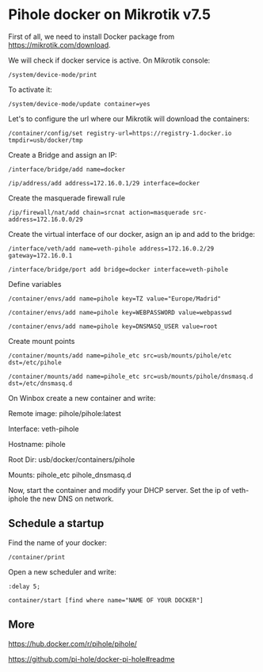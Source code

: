 # Pihole docker on Mikrotik v7.5
First of all, we need to install Docker package from https://mikrotik.com/download.

We will check if docker service is active. On Mikrotik console:

`/system/device-mode/print`


To activate it:

`/system/device-mode/update container=yes`


Let's to configure the url where our Mikrotik will download the containers:

`/container/config/set registry-url=https://registry-1.docker.io tmpdir=usb/docker/tmp`


Create a Bridge and assign an IP:

`/interface/bridge/add name=docker`

`/ip/address/add address=172.16.0.1/29 interface=docker`

Create the masquerade firewall rule

`/ip/firewall/nat/add chain=srcnat action=masquerade src-address=172.16.0.0/29`


Create the virtual interface of our docker, asign an ip and add to the bridge:

`/interface/veth/add name=veth-pihole address=172.16.0.2/29 gateway=172.16.0.1`

`/interface/bridge/port add bridge=docker interface=veth-pihole`


Define variables

`/container/envs/add name=pihole key=TZ value="Europe/Madrid"`

`/container/envs/add name=pihole key=WEBPASSWORD value=webpasswd`

`/container/envs/add name=pihole key=DNSMASQ_USER value=root`


Create mount points

`/container/mounts/add name=pihole_etc src=usb/mounts/pihole/etc dst=/etc/pihole`

`/container/mounts/add name=pihole_etc src=usb/mounts/pihole/dnsmasq.d dst=/etc/dnsmasq.d`


On Winbox create a new container and write:

Remote image: pihole/pihole:latest

Interface: veth-pihole

Hostname: pihole

Root Dir: usb/docker/containers/pihole

Mounts: pihole_etc
        pihole_dnsmasq.d


Now, start the container and modify your DHCP server. Set the ip of veth-iphole the new DNS on network.

## Schedule a startup

Find the name of your docker:

`/container/print`

Open a new scheduler and write:

`:delay 5;`

`container/start [find where name="NAME OF YOUR DOCKER"]`

## More
https://hub.docker.com/r/pihole/pihole/

https://github.com/pi-hole/docker-pi-hole#readme
